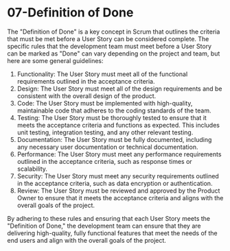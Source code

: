 # 07-Definition of Done

The "Definition of Done" is a key concept in Scrum that outlines the criteria that must be met before a User Story can be considered complete. The specific rules that the development team must meet before a User Story can be marked as "Done" can vary depending on the project and team, but here are some general guidelines:

1. Functionality: The User Story must meet all of the functional requirements outlined in the acceptance criteria.
2. Design: The User Story must meet all of the design requirements and be consistent with the overall design of the product.
3. Code: The User Story must be implemented with high-quality, maintainable code that adheres to the coding standards of the team.
4. Testing: The User Story must be thoroughly tested to ensure that it meets the acceptance criteria and functions as expected. This includes unit testing, integration testing, and any other relevant testing.
5. Documentation: The User Story must be fully documented, including any necessary user documentation or technical documentation.
6. Performance: The User Story must meet any performance requirements outlined in the acceptance criteria, such as response times or scalability.
7. Security: The User Story must meet any security requirements outlined in the acceptance criteria, such as data encryption or authentication.
8. Review: The User Story must be reviewed and approved by the Product Owner to ensure that it meets the acceptance criteria and aligns with the overall goals of the project.

By adhering to these rules and ensuring that each User Story meets the "Definition of Done," the development team can ensure that they are delivering high-quality, fully functional features that meet the needs of the end users and align with the overall goals of the project.
